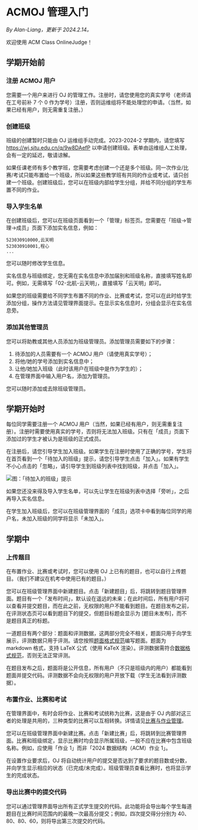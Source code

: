 # ACMOJ 管理入门

*By Alan-Liang，更新于 2024.2.14。*

欢迎使用 ACM Class OnlineJudge！

## 学期开始前

### 注册 ACMOJ 用户

您需要一个用户来进行 OJ 的管理工作。注册时，请您使用您的真实学号（老师请在工号前补 7 个 0 作为学号）注册，否则运维组将不能处理您的申请。（当然，如果已经有用户，则无需重复注册。）

### 创建班级

班级的创建暂时只能由 OJ 运维组手动完成。2023-2024-2 学期内，请您填写 <https://wj.sjtu.edu.cn/q/9w8DAefP> 以申请创建班级。表单由运维组人工处理，会有一定的延迟，敬请谅解。

如果任课老师有多个教学班，您需要考虑创建一个还是多个班级。同一次作业/比赛/考试只能布置给一个班级，所以如果这些教学班有共同的作业或考试，请只创建一个班级。创建班级后，您可以在班级内部给学生分组，并给不同分组的学生布置不同的作业。

### 导入学生名单

在创建班级后，您可以在班级页面看到一个「管理」标签页。您需要在「班级→管理→成员」页面下添加实名信息，例如：

```
523030910000,云天明
523030910001,程心
...
```

您可以随时修改学生信息。

实名信息与班级绑定，您无需在实名信息中添加届别和班级名称，直接填写姓名即可。例如，无需填写「02-北航-云天明」，直接填写「云天明」即可。

如果您的班级需要给不同学生布置不同的作业、比赛或考试，您可以在此时给学生添加分组，操作方法请见管理界面提示。在显示实名信息时，分组会显示在实名信息旁。

### 添加其他管理员

您可以将助教或其他人员添加为班级管理员。添加管理员需要如下的步骤：

1. 待添加的人员需要有一个 ACMOJ 用户（请使用真实学号）；
1. 将他/她的学号添加到实名信息中；
1. 让他/她加入班级（此时该用户在班级中是作为学生的）；
1. 在管理界面中输入用户名，添加为管理员。

您可以随时添加或去除班级管理员。

## 学期开始时

每位同学需要注册一个 ACMOJ 用户（当然，如果已经有用户，则无需重复注册）。注册时需要使用真实的学号，否则将无法加入班级。只有在「成员」页面下添加过的学生才被认为是班级的正式成员。

在注册后，请您引导学生加入班级。如果学生在注册时使用了正确的学号，学生将在首页看到一个「待加入的班级」提示，请您引导学生点击「加入」。如果有学生不小心点击的「忽略」，请引导学生到班级列表中找到班级，并点击「加入」。

![图：「待加入的班级」提示](https://acm.sjtu.edu.cn/OnlineJudge/oj-images/8a35fafe-c873-47c2-9267-ad481712f125)

如果您还没来得及导入学生名单，可以先让学生在班级列表中选择「旁听」，之后再导入实名信息。

在学生加入班级后，您可以在班级管理界面的「成员」选项卡中看到每位同学的用户名，未加入班级的同学将显示「未加入」。

## 学期中

### 上传题目

在布置作业、比赛或考试时，您可以使用 OJ 上已有的题目，也可以自行上传题目。（我们不建议在机考中使用已有的题目。）

您可以在班级管理界面中新建题目。点击「新建题目」后，将跳转到题目管理界面。题目有一个「发布时间」，默认设在遥远的未来；在此时间后，所有用户将可以查看并提交题目，而在此之前，无权限的用户不能看到题目。在题目发布之前，在评测状态页可以看到题目下的提交，但题目标题会显示为 [题目未发布]，而不是题目真正的标题。

一道题目有两个部分：题面和评测数据，这两部分完全不相关，题面只用于向学生展示，评测数据只用于评测。请您按照[题面格式规范](problem-format.md)编写题面。题面为 markdown 格式，支持 LaTeX 公式（使用 KaTeX 渲染）。评测数据需符合[数据格式规范](data-format.md)，否则无法正常评测。

在题目发布之后，题面将是公开信息，所有用户（不只是班级内的用户）都能看到题面并提交代码。评测数据不会向无权限的用户开放下载（学生无法看到评测数据）。

### 布置作业、比赛和考试

在管理界面中，有时会将作业、比赛和考试统称为比赛，这是由于 OJ 内部对这三者的处理是共用的，三种类型的比赛可以互相转换。详情请见[比赛与作业管理](interface.md#比赛与作业管理)。

您可以在班级管理界面中新建比赛。点击「新建比赛」后，将跳转到比赛管理界面。比赛和班级绑定，显示比赛时均会显示所属班级，一般不应在比赛中包含班级名称。例如，应使用「作业 1」而非「2024 数据结构（ACM）作业 1」。

在设置作业要求后，OJ 将自动统计用户的提交是否达到了要求的题目数或分数，并向学生显示相应的状态（已完成/未完成）。班级管理员查看比赛时，也将显示学生的完成状态。

### 导出比赛中的提交代码

您可以通过管理界面导出所有正式学生提交的代码。此功能将会导出每个学生每道题目在比赛时间范围内的最晚一次最高分提交；例如，四次提交得分分别为 40、80、80、60，则将导出第三次提交的代码。
